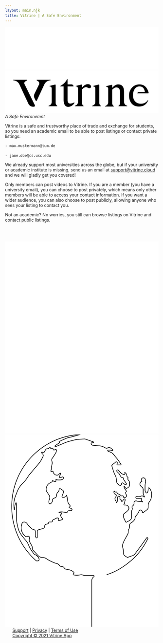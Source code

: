 ```yaml
---
layout: main.njk
title: Vitrine | A Safe Environment
---
```



<div class="content small">

<a href="/">
<img class="logo" src="/assets/logo-type-dark.svg"/>
<img class="logo light" src="/assets/logo-type.svg"/>
</a>
<i>A Safe Environemnt</i>

Vitrine is a safe and trustworthy place of trade and exchange for students, so you need an academic email to be able to 
post listings or contact private listings:

```
- max.mustermann@tum.de

- jane.doe@cs.usc.edu
```

We already support most universities across the globe, but if your
university or academic institute is missing, send us an email at [support@vitrine.cloud](mailto:support@vitrine.cloud)
and we will gladly get you covered!

Only members can post videos to Vitrine. If you are a member (you have a university email), you can
choose to post privately, which means only other members will be able to access your contact information.
If you want a wider audience, you can also choose to post publicly, allowing anyone who sees your listing
to contact you.

Not an academic? No worries, you still can browse listings on Vitrine and contact public listings.

<br><br>

<img class="filler dark" src="/assets/globe-dark.svg"/>
<img class="filler light" src="/assets/globe-light.svg"/>

<br>

<div class="footer everywhere" style="margin-left: 24px">
  <a href="mailto:support@vitrine.cloud">Support</a>
  | <a href="./privacy">Privacy</a> | <a href="./terms">Terms of Use</a>
  <br>
  <a href="https://vitrine.cloud">Copyright © 2021 Vitrine App</a>
</div>

</div>